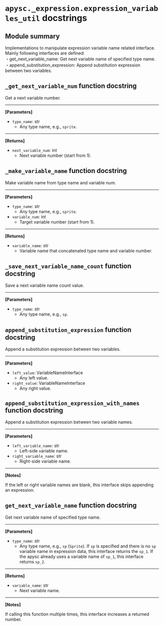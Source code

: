 # `apysc._expression.expression_variables_util` docstrings

## Module summary

Implementations to manipulate expression variable name related interface. Mainly following interfaces are defined: <br>・get_next_variable_name: Get next variable name of specified type name. <br>・append_substitution_expression: Append substitution expression between two variables.

## `_get_next_variable_num` function docstring

Get a next variable number.<hr>

**[Parameters]**

- `type_name`: str
  - Any type name, e.g., `sprite`.

<hr>

**[Returns]**

- `next_variable_num`: int
  - Next variable number (start from 1).

## `_make_variable_name` function docstring

Make variable name from type name and variable num.<hr>

**[Parameters]**

- `type_name`: str
  - Any type name, e.g., `sprite`.
- `variable_num`: int
  - Target variable number (start from 1).

<hr>

**[Returns]**

- `variable_name`: str
  - Variable name that concatenated type name and variable number.

## `_save_next_variable_name_count` function docstring

Save a next variable name count value.<hr>

**[Parameters]**

- `type_name`: str
  - Any type name, e.g., `sp`.

## `append_substitution_expression` function docstring

Append a substitution expression between two variables.<hr>

**[Parameters]**

- `left_value`: VariableNameInterface
  - Any left value.
- `right_value`: VariableNameInterface
  - Any right value.

## `append_substitution_expression_with_names` function docstring

Append a substitution expression between two variable names.<hr>

**[Parameters]**

- `left_variable_name`: str
  - Left-side variable name.
- `right_variable_name`: str
  - Right-side variable name.

<hr>

**[Notes]**

If the left or right variable names are blank, this interface skips appending an expression.

## `get_next_variable_name` function docstring

Get next variable name of specified type name.<hr>

**[Parameters]**

- `type_name`: str
  - Any type name, e.g., `sp` (`Sprite`). If `sp` is specified and there is no `sp` variable name in expression data, this interface returns the `sp_1`. If the apysc already uses a variable name of `sp_1`, this interface returns `sp_2`.

<hr>

**[Returns]**

- `variable_name`: str
  - Next variable name.

<hr>

**[Notes]**

If calling this function multiple times, this interface increases a returned number.